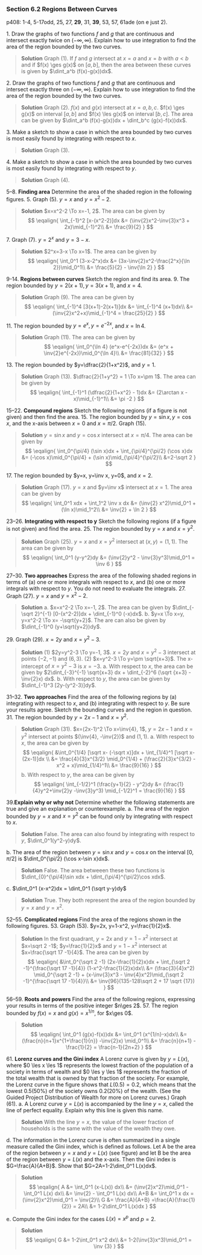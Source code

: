 ### Section 6.2 Regions Between Curves
p408: 1-4, 5-17odd, 25, 27, **29**, 31, **39**, 53, 57, 61ade (on e just 2).

1\. Draw the graphs of two functions $f$ and $g$ that are continuous and intersect exactly twice on $(-\infty, \infty)$. Explain how to use integration to find the area of the region bounded by the two curves.
>**Solution**
Graph (1). If $f$ and $g$ intersect at $x=a$ and $x=b$ with $a<b$ and if $f(x) \ges g(x)$ on $[a, b]$, then the area between these curves is given by $\dint_a^b (f(x)-g(x))dx$.

2\. Draw the graphs of two functions $f$ and $g$ that are continuous and intersect exactly three on $(-\infty, \infty)$. Explain how to use integration to find the area of the region bounded by the two curves.
>**Solution**
Graph (2). $f(x)$ and $g(x)$ intersect at $x=a, b, c$. $f(x) \ges g(x)$ on interval $[a, b]$ and $f(x) \les g(x)$ on interval $[b, c]$. The area can be given by $\dint_a^b (f(x)-g(x))dx + \dint_b^c (g(x)-f(x))dx$.

3\. Make a sketch to show a case in which the area bounded by two curves is most easily found by integrating with respect to $x$.
>**Solution**
Graph (3).

4\. Make a sketch to show a case in which the area bounded by two curves is most easily found by integrating with respect to $y$.
>**Solution**
Graph (4).

5–8\. **Finding area** Determine the area of the shaded region in the following figures.
5\. Graph (5). $y=x$ and $y=x^2-2$.
>**Solution**
$x=x^2-2 \To x=-1, 2$. The area can be given by
$$
\eqalign{
\int_{-1}^2 [x-(x^2-2)]dx &= (\inv{2}x^2-\inv{3}x^3 + 2x)\mid_{-1}^2\\
&= \frac{9}{2}
}
$$

<!-- pagebreak -->
7\. Graph (7). $y=2^x$ and $y=3-x$.
>**Solution**
$2^x=3-x \To x=1$. The area can be given by
$$
\eqalign{
\int_0^1 (3-x-2^x)dx &= (3x-\inv{2}x^2-\frac{2^x}{\ln 2})\mid_0^1\\
&= \frac{5}{2} - \inv{\ln 2}
}
$$

9-14\. **Regions between curves** Sketch the region and find its area.
9\. The region bounded by $y=2(x+1), y=3(x+1)$, and $x=4$.
>**Solution**
Graph (9). The area can be given by
$$
\eqalign{
\int_{-1}^4 [3(x+1)-2(x+1)]dx &= \int_{-1}^4 (x+1)dx\\
&= (\inv{2}x^2+x)\mid_{-1}^4 = \frac{25}{2}
}
$$

11\. The region bounded by $y=e^x, y=e^{-2x}$, and $x=\ln4$.
>**Solution**
Graph (11). The area can be given by
$$
\eqalign{
\int_0^{\ln 4} (e^x-e^{-2x})dx &= (e^x + \inv{2}e^{-2x})\mid_0^{\ln 4}\\
&= \frac{81}{32}
}
$$

13\. The region bounded by $y=\dfrac{2}{1+x^2}$, and $y=1$.
>**Solution**
Graph (13). $\dfrac{2}{1+y^2} = 1 \To x=\pm 1$. The area can be given by
$$
\eqalign{
\int_{-1}^1 (\dfrac{2}{1+x^2} - 1)dx &= (2\arctan x -x)\mid_{-1}^1\\
&= \pi -2
}
$$

<!-- pagebreak -->
15–22\. **Compound regions** Sketch the following regions (if a figure is not given) and then find the area.
15\. The region bounded by $y=\sin x, y=\cos x$, and the x-axis between $x=0$ and $x=\pi/2$. Graph (15).
>**Solution**
$y=\sin x$ and $y=\cos x$ intersect at $x=\pi/4$. The area can be given by
$$
\eqalign{
\int_0^{\pi/4} (\sin x)dx + \int_{\pi/4}^{\pi/2} (\cos x)dx &= (-\cos x)\mid_0^{\pi/4} + (\sin x)\mid_{\pi/4}^{\pi/2}\\
&=2-\sqrt 2
}
$$

17\. The region bounded by $y=x, y=\inv x, y=0$, and $x=2$.
>**Solution**
Graph (17). $y=x$ and $y=\inv x$ intersect at $x=1$. The area can be given by
$$
\eqalign{
\int_0^1 xdx + \int_1^2 \inv x dx &= (\inv{2} x^2)\mid_0^1 + (\ln x)\mid_1^2\\
&= \inv{2} + \ln 2
}
$$

23–26\. **Integrating with respect to y** Sketch the following regions (if a figure is not given) and find the area.
25\. The region bounded by $y=x$ and $x=y^2$.
>**Solution**
Graph (25). $y=x$ and $x=y^2$ intersect at $(x, y)=(1, 1)$. The area can be given by
$$
\eqalign{
\int_0^1 (y-y^2)dy &= (\inv{2}y^2 - \inv{3}y^3)\mid_0^1 = \inv 6
}
$$

27–30\. **Two approaches** Express the area of the following shaded regions in terms of (a) one or more integrals with respect to $x$, and (b) one or more integrals with respect to $y$. You do not need to evaluate the integrals.
27\. Graph (27). $y=x$ and $y=x^2-2$.
>**Solution**
a. $x=x^2-2 \To x=-1, 2$. The area can be given by $\dint_{-\sqrt 2}^{-1} [0-(x^2-2)]dx + \dint_{-1}^0 (-x)dx$.
b. $y=x \To x=y, y=x^2-2 \To x= -\sqrt{y+2}$. The are can also be given by $\dint_{-1}^0 (y+\sqrt{y+2})dy$.

29\. Graph (29). $x=2y$ and $x=y^2-3$.
>**Solution**
(1) $2y=y^2-3 \To y=-1, 3$. $x=2y$ and $x=y^2-3$ intersect at points $(-2, -1)$ and $(6, 3)$.
(2) $x=y^2-3 \To y=\pm \sqrt{x+3}$. The x-intercept of $x=y^2-3$ is $x=-3$.
a. With respect to $x$, the area can be given by $2\dint_{-3}^{-1} \sqrt{x+3} dx + \dint_{-2}^6 (\sqrt {x+3} - \inv{2}x) dx$.
b. With respect to $y$, the area can be given by $\dint_{-1}^3 [2y-(y^2-3)]dy$.

31–32\. **Two approaches** Find the area of the following regions by (a) integrating with respect to $x$, and (b) integrating with respect to $y$. Be sure your results agree. Sketch the bounding curves and the region in question.
31\. The region bounded by $y=2x-1$ and $x=y^2$.
>**Solution**
Graph (31).
$x=(2x-1)^2 \To x=\inv{4}, 1$, $y=2x-1$ and $x=y^2$ intersect at points $(\inv{4}, -\inv{2})$ and $(1, 1)$.
a. With respect to $x$, the area can be given by
$$
\eqalign{
&\int_0^{1/4} [\sqrt x- (-\sqrt x)]dx + \int_{1/4}^1 [\sqrt x-(2x-1)]dx \\
&= \frac{4}{3}x^{3/2} \mid_0^{1/4} + (\frac{2}{3}x^{3/2} - x^2 + x)\mid_{1/4}^1\\
&= \frac{9}{16}
}
$$
b. With respect to $y$, the area can be given by
$$
\eqalign{
\int_{-1/2}^1 (\frac{y+1}{2} - y^2)dy &= (\frac{1}{4}y^2+\inv{2}y -\inv{3}y^3) \mid_{-1/2}^1 = \frac{9}{16}
}
$$

39\.**Explain why or why not** Determine whether the following statements are true and give an explanation or counterexample.
a. The area of the region bounded by $y = x$ and $x = y^2$ can be found only by integrating with respect to $x$.
>**Solution**
False. The area can also found by integrating with respect to $y$, $\dint_0^1(y^2-y)dy$.

b. The area of the region between $y = \sin x$ and $y = \cos x$ on the interval $[0, \pi/2]$ is $\dint_0^{\pi/2} (\cos x-\sin x)dx$.
>**Solution**
False. The area betweeen these two functions is $\dint_{0}^{\pi/4}\sin xdx + \dint_{\pi/4}^{\pi/2}\cos xdx$.

<!-- pagebreak -->
c. $\dint_0^1 (x-x^2)dx = \dint_0^1 (\sqrt y-y)dy$
>**Solution**
True. They both represent the area of the region bounded by $y=x$ and $y=x^2$.

52–55\. **Complicated regions** Find the area of the regions shown in the following figures.
53\. Graph (53). $y=2x, y=1-x^2, y=\frac{1}{2}x$.
>**Solution**
In the first quadrant,  $y=2x$ and $y=1-x^2$ intersect at $x=\sqrt 2 -1$; $y=\frac{1}{2}x$ and $y=1-x^2$ intersect at $x=\frac{\sqrt 17 -1}{4}$. The area can be given by
$$
\eqalign{
&\int_0^{\sqrt 2 -1} (2x-\frac{1}{2}x)dx + \int_{\sqrt 2 -1}^{\frac{\sqrt 17 -1}{4}} (1-x^2-\frac{1}{2}x)dx\\
&= (\frac{3}{4}x^2) \mid_0^{\sqrt 2 -1} + (x-\inv{3}x^3 - \inv{4}x^2)\mid_{\sqrt 2 -1}^{\frac{\sqrt 17 -1}{4}}\\
&= \inv{96}(135-128\sqrt 2 + 17 \sqrt {17})
}
$$

56–59\. **Roots and powers** Find the area of the following regions, expressing your results in terms of the positive integer $n\ges 2$.
57\. The region bounded by $f(x)=x$ and $g(x) = x^{1/n}$, for $x\ges 0$.
>**Solution**
$$
\eqalign{
\int_0^1 (g(x)-f(x))dx &= \int_0^1 (x^{1/n}-x)dx\\
&= (\frac{n}{n+1}x^{1+\frac{1}{n}} -\inv{2}x) \mid_0^1\\
&= \frac{n}{n+1} - \frac{1}{2} = \frac{n-1}{2n+2}
}
$$

61\. **Lorenz curves and the Gini index** A Lorenz curve is given by $y = L(x)$, where $0 \les x \les 1$ represents the lowest fraction of the population of a society in terms of wealth and $0 \les y \les 1$ represents the fraction of the total wealth that is owned by that fraction of the society. For example, the Lorenz curve in the figure shows that $L(0.5) = 0.2$, which means that the lowest $0.5 (50\%)$ of the society owns $0.2 (20\%)$ of the wealth. (See the Guided Project Distribution of Wealth for more on Lorenz curves.) Graph (61).
a. A Lorenz curve $y = L(x)$ is accompanied by the line $y = x$, called the line of perfect equality. Explain why this line is given this name.
>**Solution**
With the line $y=x$, the value of the lower fraction of households is the same with the value of the wealth they owe.

d. The information in the Lorenz curve is often summarized in a single measure called the Gini index, which is defined as follows. Let A be the area of the region between $y = x$ and $y = L(x)$ (see figure) and let B be the area of the region between $y = L(x)$ and the x-axis. Then the Gini index is $G=\frac{A}{A+B}$. Show that $G=2A=1-2\dint_0^1 L(x)dx$.
>**Solution**
$$
\eqalign{
A &= \int_0^1 (x-L(x)) dx\\
&= (\inv{2}x^2)\mid_0^1 - \int_0^1 L(x) dx\\
&= \inv{2} - \int_0^1 L(x) dx\\
A+B &= \int_0^1 x dx = (\inv{2}x^2)\mid_0^1 = \inv{2}\\
G &= \frac{A}{A+B} =\frac{A}{\frac{1}{2}} = 2A\\
&= 1-2\dint_0^1 L(x)dx
}
$$

e. Compute the Gini index for the cases $L(x) = x^p$ and $p=2$.
>**Solution**
$$
\eqalign{
G &= 1-2\int_0^1 x^2 dx\\
&= 1-2(\inv{3}x^3)\mid_0^1 = \inv {3}
}
$$
